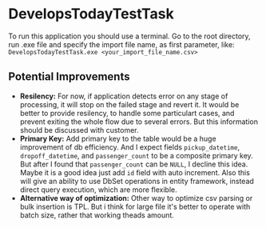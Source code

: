 # DevelopsTodayTestTask
To run this application you should use a terminal. Go to the root directory, run .exe file and specify the import file name, as first parameter, like:
`DevelopsTodayTestTask.exe <your_import_file_name.csv>`

## Potential Improvements
- **Resilency:** For now, if application detects error on any stage of processing, it will stop on the failed stage and revert it. It would be better to provide resilency, to handle some particulart cases, and prevent exiting the whole flow due to several errors. But this information should be discussed with customer.
- **Primary Key:** Add primary key to the table would be a huge improvement of db efficiency. And I expect fields `pickup_datetime`, `dropoff_datetime`, and `passenger_count` to be a composite primary key. But after I found that `passenger_count` can be `NULL`, I decline this idea. Maybe it is a good idea just add `id` field with auto increment. Also this will give an ability to use DbSet operations in entity framework, instead direct query execution, which are more flexible.
- **Alternative way of optimization:** Other way to optimize csv parsing or bulk insertion is TPL. But i think for large file it's better to operate with batch size, rather that working theads amount.
